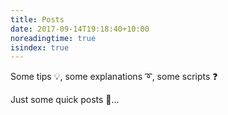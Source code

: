 ```yaml
---
title: Posts
date: 2017-09-14T19:18:40+10:00
noreadingtime: true
isindex: true
---
```


Some tips :bulb:, some explanations :curly_loop:, some scripts
:question:

Just some quick posts :tada:...
